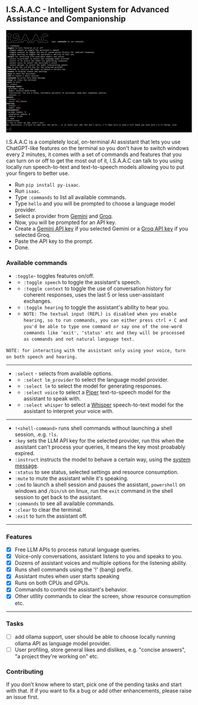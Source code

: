## I.S.A.A.C - Intelligent System for Advanced Assistance and Companionship

![Demo Image](https://github.com/n1teshy/py-isaac/blob/main/images/1.png)

I.S.A.A.C is a completely local, on-terminal AI assistant that lets you use ChatGPT-like features on the terminal so you don't have to switch windows every 2 minutes, it comes with a set of commands and features that you can turn on or off to get the most out of it, I.S.A.A.C can talk to you using locally run speech-to-text and text-to-speech models allowing you to put your fingers to better use.

- Run `pip install py-isaac`.
- Run `isaac`.
- Type `:commands` to list all available commands.
- Type `hello` and you will be prompted to choose a language model provider.
- Select a provider from [Gemini](https://gemini.google.com/) and [Groq](https://console.groq.com/).
- Now, you will be prompted for an API key.
- Create a [Gemini API key](https://ai.google.dev/gemini-api/docs/api-key) if you selected Gemini or a [Groq API key](https://console.groq.com/keys) if you selected Groq.
- Paste the API key to the prompt.
- Done.

### Available commands

- `:toggle`- toggles features on/off.
- - `:toggle speech` to toggle the assistant's speech.
- - `:toggle context` to toggle the use of conversation history for coherent responses, uses the last 5 or less user-assistant exchanges.
- - `:toggle hearing` to toggle the assistant's ability to hear you.
- - `NOTE: The textual input (REPL) is disabled when you enable hearing, so to run commands, you can either press ctrl + C and you'd be able to type one command or say one of the one-word commands like 'exit', 'status' etc and they will be processed as commands and not natural language text.`

`NOTE: for interacting with the assistant only using your voice, turn on both speech and hearing.`

---

- `:select` - selects from available options.
- - `:select lm_provider` to select the language model provider.
- - `:select lm` to select the model for generating responses.
- - `:select voice` to select a [Piper](https://github.com/rhasspy/piper) text-to-speech model for the assistant to speak with.
- - `:select whisper` to select a [Whisper](https://github.com/openai/whisper) speech-to-text model for the assistant to interpret your voice with.

---

- `!<shell-command>` runs shell commands without launching a shell session, .e.g. `!ls`.
- `:key` sets the LLM API key for the selected provider, run this when the assistant can't process your queries, it means the key most proabably expired.
- `:instruct` instructs the model to behave a certain way, using the [system message](https://promptmetheus.com/resources/llm-knowledge-base/system-message).
- `:status` to see status, selected settings and resource consumption.
- `:mute` to mute the assistant while it's speaking.
- `:cmd` to launch a shell session and pauses the assistant, `powershell` on windows and `/bin/sh` on linux, run the `exit` command in the shell session to get back to the assistant.
- `:commands` to see all available commands.
- `:clear` to clear the terminal.
- `:exit` to turn the assistant off.

---

### Features

- [x] Free LLM APIs to process natural language queries.
- [x] Voice-only conversations, assistant listens to you and speaks to you.
- [x] Dozens of assistant voices and multiple options for the listening ability.
- [x] Runs shell commands using the '!' (bang) prefix.
- [x] Assistant mutes when user starts speaking
- [x] Runs on both CPUs and GPUs.
- [x] Commands to control the assistant's behavior.
- [x] Other utllity commands to clear the screen, show resource consumption etc.

---

### Tasks

- [ ] add ollama support, user should be able to choose locally running ollama API as language model provider.
- [ ] User profiling, store general likes and dislikes, e.g. "concise answers", "a project they're working on" etc.

### Contributing

If you don't know where to start, pick one of the pending tasks and start with that. If if you want to fix a bug or add other enhancements, please raise an issue first.
